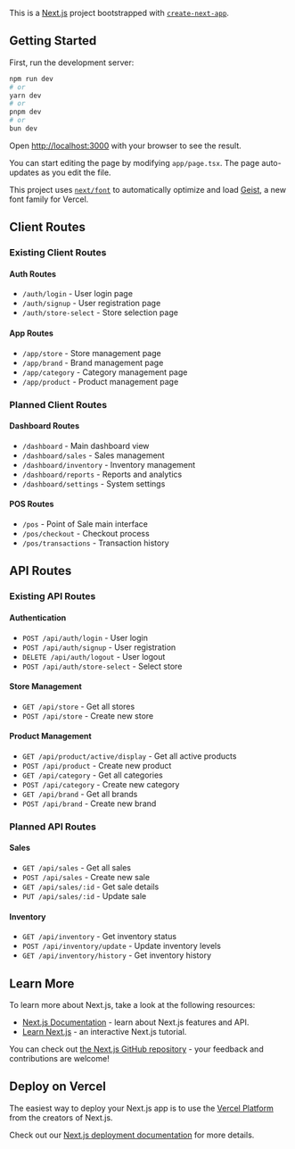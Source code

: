 This is a [Next.js](https://nextjs.org) project bootstrapped with [`create-next-app`](https://nextjs.org/docs/app/api-reference/cli/create-next-app).

## Getting Started

First, run the development server:

```bash
npm run dev
# or
yarn dev
# or
pnpm dev
# or
bun dev
```

Open [http://localhost:3000](http://localhost:3000) with your browser to see the result.

You can start editing the page by modifying `app/page.tsx`. The page auto-updates as you edit the file.

This project uses [`next/font`](https://nextjs.org/docs/app/building-your-application/optimizing/fonts) to automatically optimize and load [Geist](https://vercel.com/font), a new font family for Vercel.

## Client Routes

### Existing Client Routes

#### Auth Routes

-   `/auth/login` - User login page
-   `/auth/signup` - User registration page
-   `/auth/store-select` - Store selection page

#### App Routes

-   `/app/store` - Store management page
-   `/app/brand` - Brand management page
-   `/app/category` - Category management page
-   `/app/product` - Product management page

### Planned Client Routes

#### Dashboard Routes

-   `/dashboard` - Main dashboard view
-   `/dashboard/sales` - Sales management
-   `/dashboard/inventory` - Inventory management
-   `/dashboard/reports` - Reports and analytics
-   `/dashboard/settings` - System settings

#### POS Routes

-   `/pos` - Point of Sale main interface
-   `/pos/checkout` - Checkout process
-   `/pos/transactions` - Transaction history

## API Routes

### Existing API Routes

#### Authentication

-   `POST /api/auth/login` - User login
-   `POST /api/auth/signup` - User registration
-   `DELETE /api/auth/logout` - User logout
-   `POST /api/auth/store-select` - Select store

#### Store Management

-   `GET /api/store` - Get all stores
-   `POST /api/store` - Create new store

#### Product Management

-   `GET /api/product/active/display` - Get all active products
-   `POST /api/product` - Create new product
-   `GET /api/category` - Get all categories
-   `POST /api/category` - Create new category
-   `GET /api/brand` - Get all brands
-   `POST /api/brand` - Create new brand

### Planned API Routes

#### Sales

-   `GET /api/sales` - Get all sales
-   `POST /api/sales` - Create new sale
-   `GET /api/sales/:id` - Get sale details
-   `PUT /api/sales/:id` - Update sale

#### Inventory

-   `GET /api/inventory` - Get inventory status
-   `POST /api/inventory/update` - Update inventory levels
-   `GET /api/inventory/history` - Get inventory history

## Learn More

To learn more about Next.js, take a look at the following resources:

-   [Next.js Documentation](https://nextjs.org/docs) - learn about Next.js features and API.
-   [Learn Next.js](https://nextjs.org/learn) - an interactive Next.js tutorial.

You can check out [the Next.js GitHub repository](https://github.com/vercel/next.js) - your feedback and contributions are welcome!

## Deploy on Vercel

The easiest way to deploy your Next.js app is to use the [Vercel Platform](https://vercel.com/new?utm_medium=default-template&filter=next.js&utm_source=create-next-app&utm_campaign=create-next-app-readme) from the creators of Next.js.

Check out our [Next.js deployment documentation](https://nextjs.org/docs/app/building-your-application/deploying) for more details.
